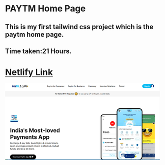 # PAYTM Home Page
## This is my first tailwind css project which is the paytm home page.
## Time taken:21 Hours.
# [Netlify Link](https://paytm-tcss-skv.netlify.app/)
![error](./images/Paytm_home.png)
